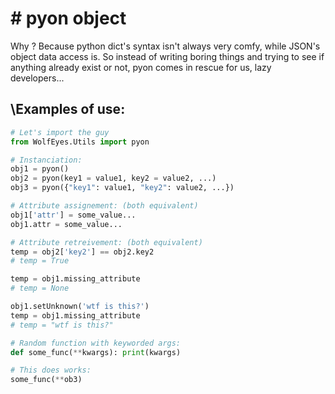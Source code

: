 # # pyon object

Why ? Because python dict's syntax isn't always very comfy, while JSON's object data access is.
So instead of writing boring things and trying to see if anything already exist or not, pyon
comes in rescue for us, lazy developers...

## \Examples of use:

```python
# Let's import the guy
from WolfEyes.Utils import pyon

# Instanciation:
obj1 = pyon()
obj2 = pyon(key1 = value1, key2 = value2, ...)
obj3 = pyon({"key1": value1, "key2": value2, ...})

# Attribute assignement: (both equivalent)
obj1['attr'] = some_value...
obj1.attr = some_value...

# Attribute retreivement: (both equivalent)
temp = obj2['key2'] == obj2.key2
# temp = True

temp = obj1.missing_attribute
# temp = None

obj1.setUnknown('wtf is this?')
temp = obj1.missing_attribute
# temp = "wtf is this?"

# Random function with keyworded args:
def some_func(**kwargs): print(kwargs)

# This does works:
some_func(**ob3)
```
